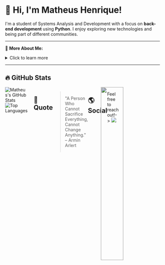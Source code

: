 # 👋 Hi, I'm Matheus Henrique!

I'm a student of Systems Analysis and Development with a focus on **back-end development** using **Python**. I enjoy exploring new technologies and being part of different communities.

---

🔎 **More About Me:**
<details>
  <summary>Click to learn more</summary>
  
  - 🎓 Student of **Systems Analysis and Development**
  - 💻 Focused on back-end development with Python
  - 🎯 Interested in technology!
  - 🚀 Always looking to learn and improve!
</details>

---

## 🔥 GitHub Stats

<img align="right" width="38%" style="filter: brightness(80%);" src="https://i.imgur.com/GDW0iCb.jpeg"/>

<div style="display: flex; align-items: flex-start; justify-content: space-between;">
  <div>
    <img src="https://github-readme-stats.vercel.app/api?username=Supiidu&show_icons=true&theme=tokyonight" alt="Matheus's GitHub Stats" />
    <br/>
    <img src="https://github-readme-stats.vercel.app/api/top-langs/?username=Supiidu&layout=compact&theme=tokyonight" alt="Top Languages" />
  </div>
  <div style="margin-left: 20px;">
</div>
<br/>

 ## 📜 Quote

> "A Person Who Cannot Sacrifice Everything, Cannot Change Anything." – Armin Arlert

---
## 🌎 Social

Feel free to reach out!-> <a href="https://www.linkedin.com/in/matheus-henrique-8ba576302/"><img src="https://cdn-icons-png.flaticon.com/512/174/174857.png"></a>
